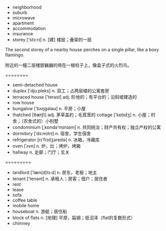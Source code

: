 - neighborhood
- suburb
- microwave
- apartment
- accommodation
- insurance
- storey ['stɔːrɪ] n. [建] 楼层；叠架的一层

The second storey of a nearby house perches on a single pillar, like a boxy flamingo.

附近的一幢二层楼颤巍巍的倚在一根柱子上，像盒子式的火烈鸟。


========
- semi-detached house
- duplex ['djuːpleks] n. 双工；占两层楼的公寓套房
- terraced house ['terəst] adj. 阶地的；有平台的；沿斜坡建造的
- row house
- bungalow ['bʌŋgələʊ] n. 平房；小屋
- thatched [θætʃt] adj. 茅草盖的；毛茸茸的 cottage ['kɒtɪdʒ] n. 小屋；村舍；（农舍式的）小别墅
- condominium [,kɒndə'mɪnɪəm] n. 共同统治；财产共有权；独立产权的公寓
- dormitory [ˈdɔ:mɪtrɪ] n. 宿舍，学生宿舍
- refrigerator [rɪ'frɪdʒəreɪtə] n. 冰箱，冷藏库
- oven [ˈʌvn] n. 炉，灶；烤炉，烤箱
- hallway n. 走廊；门厅；玄关

=========
- landlord ['læn(d)lɔːd] n. 房东，老板；地主
- tenant ['tenənt] n. 承租人；房客；佃户；居住者
- rent
- lease
- sofa
- coffee table
- mobile home
- houseboat n. 游艇；居住船
- block of flats n. [地理] 平原，扁钢；低沼泽（flat的复数形式）
- chimney
